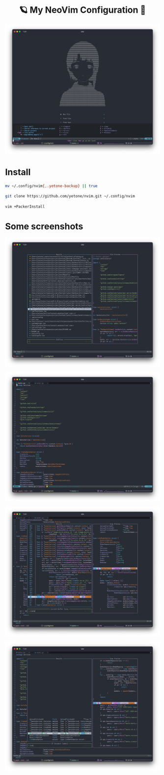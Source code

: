 <h1 align="center">🪐 My NeoVim Configuration 🚀</h1>

<p align="center">
    <img src="./screenshots/dashboard.png" >
</p>

# Install

```bash
mv ~/.config/nvim{,.yetone-backup} || true

git clone https://github.com/yetone/nvim.git ~/.config/nvim

vim +PackerInstall
```

# Some screenshots

<p align="center">
    <img src="./screenshots/recent_files.png" >
</p>

<p align="center">
    <img src="./screenshots/status_bar.png" >
</p>

<p align="center">
    <img src="./screenshots/swoop.png" >
</p>

<p align="center">
    <img src="./screenshots/list_symbols.png" >
</p>
